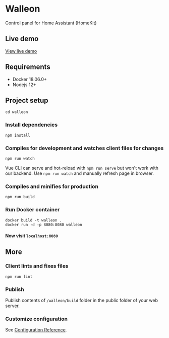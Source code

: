 # Walleon
Control panel for Home Assistant (HomeKit)

## Live demo
[View live demo](https://lejtzen.github.io/walleon/)

## Requirements
* Docker 18.06.0+
* Nodejs 12+

## Project setup
```
cd walleon
```

### Install dependencies
```
npm install
```

### Compiles for development and watches client files for changes
```
npm run watch
```

Vue CLI can serve and hot-reload with `npm run serve` but won't work with our backend. Use `npm run watch` and manually refresh page in browser.

### Compiles and minifies for production
```
npm run build
```

### Run Docker container
```
docker build -t walleon .
docker run -d -p 8080:8080 walleon
```

#### Now visit `localhost:8080`

## More
### Client lints and fixes files
```
npm run lint
```

### Publish
Publish contents of `/walleon/build` folder in the public folder of your web server.

### Customize configuration
See [Configuration Reference](https://cli.vuejs.org/config/).
